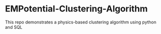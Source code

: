 # EMPotential-Clustering-Algorithm
This repo demonstrates a physics-based clustering algorithm using python and SQL
